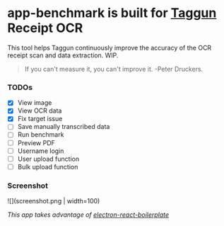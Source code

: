 # app-benchmark is built for [Taggun](https://www.taggun.io) Receipt OCR

This tool helps Taggun continuously improve the accuracy of the OCR receipt scan and data extraction. WIP.

> If you can't measure it, you can't improve it. -Peter Druckers.

### TODOs
- [x] View image
- [x] View OCR data
- [x] Fix target issue
- [ ] Save manually transcribed data
- [ ] Run benchmark
- [ ] Preview PDF
- [ ] Username login
- [ ] User upload function
- [ ] Bulk upload function

### Screenshot
![](screenshot.png | width=100)

*This app takes advantage of [electron-react-boilerplate](https://github.com/chentsulin/electron-react-boilerplate)*